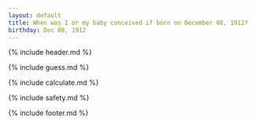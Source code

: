 ```yaml
---
layout: default
title: When was I or my baby conceived if born on December 08, 1912?
birthday: Dec 08, 1912
---
```


{% include header.md %}

{% include guess.md %}

{% include calculate.md %}

{% include safety.md %}

{% include footer.md %}



